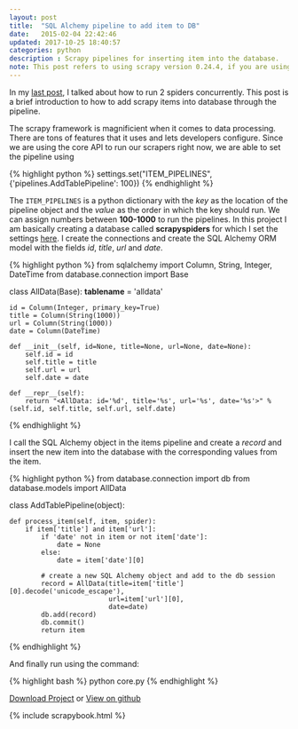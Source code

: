 ```yaml
---
layout: post
title:  "SQL Alchemy pipeline to add item to DB"
date:   2015-02-04 22:42:46
updated: 2017-10-25 18:40:57
categories: python
description : Scrapy pipelines for inserting item into the database.
note: This post refers to using scrapy version 0.24.4, if you are using a different version of scrapy then refer <a href="http://scrapy.readthedocs.org">scrapy docs</a> for more info.
---
```

In my [last post](http://kirankoduru.github.io/python/multiple-scrapy-spiders.html), I talked about how to run 2 spiders concurrently. This post is a brief introduction to how to add scrapy items into database through the pipeline.

The scrapy framework is magnificient when it comes to data processing. There are tons of features that it uses and lets developers configure. Since we are using the core API to run our scrapers right now, we are able to set the pipeline using

{% highlight python %}
settings.set("ITEM_PIPELINES", {'pipelines.AddTablePipeline': 100})
{% endhighlight %}

The `ITEM_PIPELINES` is a python dictionary with the _key_ as the location of the pipeline object and the _value_ as the order in which the key should run. We can assign numbers between __100-1000__ to run the pipelines. In this project I am basically creating a database called __scrapyspiders__ for which I set the settings [here](https://github.com/kirankoduru/scrapy-programmatically/blob/master/database/connection.py#L6-L9). I create the connections and create the SQL Alchemy ORM model with the fields _id_, _title_, _url_ and _date_.

{% highlight python %}
from sqlalchemy import Column, String, Integer, DateTime
from database.connection import Base

class AllData(Base):
    __tablename__ = 'alldata'

    id = Column(Integer, primary_key=True)
    title = Column(String(1000))
    url = Column(String(1000))
    date = Column(DateTime)

    def __init__(self, id=None, title=None, url=None, date=None):
        self.id = id
        self.title = title
        self.url = url
        self.date = date

    def __repr__(self):
        return "<AllData: id='%d', title='%s', url='%s', date='%s'>" % (self.id, self.title, self.url, self.date)
{% endhighlight %}

I call the SQL Alchemy object in the items pipeline and create a _record_ and insert the new item into the database with the corresponding values from the item.

{% highlight python %}
from database.connection import db
from database.models import AllData

class AddTablePipeline(object):

    def process_item(self, item, spider):
        if item['title'] and item['url']:
            if 'date' not in item or not item['date']:
                date = None
            else:
                date = item['date'][0]

            # create a new SQL Alchemy object and add to the db session
            record = AllData(title=item['title'][0].decode('unicode_escape'),
                             url=item['url'][0],
                             date=date)
            db.add(record)
            db.commit()
            return item

{% endhighlight %}

And finally run using the command:

{% highlight bash %}
python core.py
{% endhighlight %}

[Download Project](https://github.com/kirankoduru/scrapy-programmatically/archive/0b20f674da3e263c134dff34171aa63d26fd5868.zip) or [View on github](https://github.com/kirankoduru/scrapy-programmatically/archive/0b20f674da3e263c134dff34171aa63d26fd5868)

{% include scrapybook.html %}
